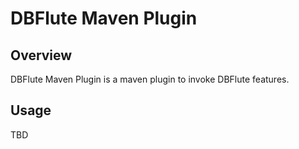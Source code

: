DBFlute Maven Plugin
====================

## Overview

DBFlute Maven Plugin is a maven plugin to invoke DBFlute features.

## Usage

TBD
